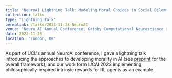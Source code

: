 ```yaml
---
title: "NeuroAI Lightning Talk: Modeling Moral Choices in Social Dilemmas with Multi-Agent Reinforcement Learning"
collection: talks
type: "Lightning Talk"
permalink: /talks/2023-11-28-NeuroAI
venue: "Neuro AI Annual Conference, Gatsby Computational Neuroscience Unit, University College London"
date: 2023-11-28
location: "London, UK"
---
```


As part of UCL's annual NeuroAI conference, I gave a lightning talk introducing the approaches to developing morality in AI (see [preprint](https://arxiv.org/abs/2312.01818) for the overall framework), and our work form IJCAI 2023 implementing philosophically-inspired intrinsic rewards for RL agents as an example.  
